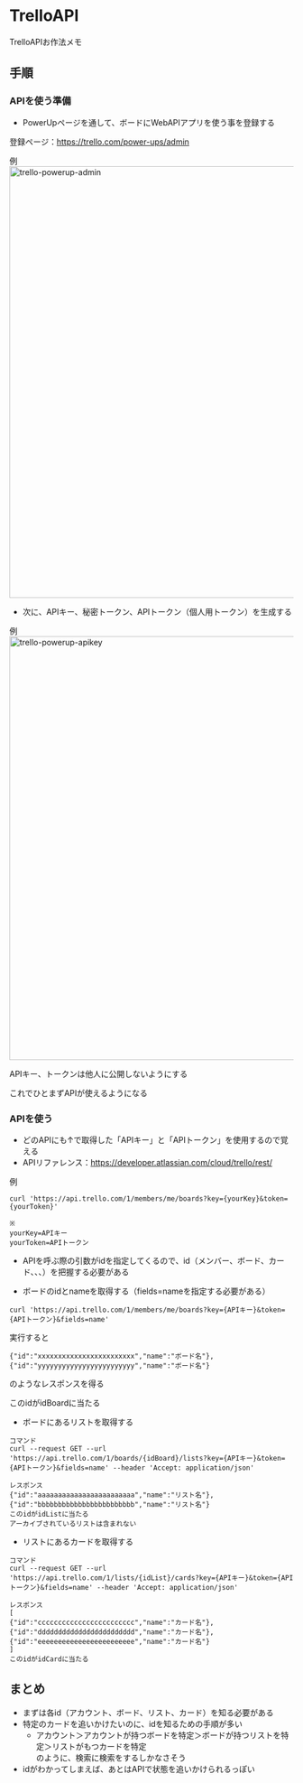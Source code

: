 # TrelloAPI
TrelloAPIお作法メモ

## 手順

### APIを使う準備

* PowerUpページを通して、ボードにWebAPIアプリを使う事を登録する

登録ページ：https://trello.com/power-ups/admin

例
<img width="765" alt="trello-powerup-admin" src="https://user-images.githubusercontent.com/20953672/208375257-04ef0e00-e7a5-4a7c-90b4-c825756fe589.png">

* 次に、APIキー、秘密トークン、APIトークン（個人用トークン）を生成する

例
<img width="751" alt="trello-powerup-apikey" src="https://user-images.githubusercontent.com/20953672/208376002-a2358f70-e11a-4a63-8dde-139187c38d2b.png">

APIキー、トークンは他人に公開しないようにする

これでひとまずAPIが使えるようになる

### APIを使う

* どのAPIにも↑で取得した「APIキー」と「APIトークン」を使用するので覚える
* APIリファレンス：https://developer.atlassian.com/cloud/trello/rest/

例
```
curl 'https://api.trello.com/1/members/me/boards?key={yourKey}&token={yourToken}'

※
yourKey=APIキー
yourToken=APIトークン
```

* APIを呼ぶ際の引数がidを指定してくるので、id（メンバー、ボード、カード、、、）を把握する必要がある

* ボードのidとnameを取得する（fields=nameを指定する必要がある）
```
curl 'https://api.trello.com/1/members/me/boards?key={APIキー}&token={APIトークン}&fields=name'
```
実行すると
```
{"id":"xxxxxxxxxxxxxxxxxxxxxxxx","name":"ボード名"},
{"id":"yyyyyyyyyyyyyyyyyyyyyyyy","name":"ボード名"}
```
のようなレスポンスを得る

このidがidBoardに当たる

* ボードにあるリストを取得する

```
コマンド
curl --request GET --url 'https://api.trello.com/1/boards/{idBoard}/lists?key={APIキー}&token={APIトークン}&fields=name' --header 'Accept: application/json'

レスポンス
{"id":"aaaaaaaaaaaaaaaaaaaaaaaa","name":"リスト名"},
{"id":"bbbbbbbbbbbbbbbbbbbbbbbb","name":"リスト名"}
このidがidListに当たる
アーカイブされているリストは含まれない
```

* リストにあるカードを取得する

```
コマンド
curl --request GET --url 'https://api.trello.com/1/lists/{idList}/cards?key={APIキー}&token={APIトークン}&fields=name' --header 'Accept: application/json'

レスポンス
[
{"id":"cccccccccccccccccccccccc","name":"カード名"},
{"id":"dddddddddddddddddddddddd","name":"カード名"},
{"id":"eeeeeeeeeeeeeeeeeeeeeeee","name":"カード名"}
]
このidがidCardに当たる
```

## まとめ
* まずは各id（アカウント、ボード、リスト、カード）を知る必要がある
* 特定のカードを追いかけたいのに、idを知るための手順が多い
  * アカウント＞アカウントが持つボードを特定＞ボードが持つリストを特定＞リストがもつカードを特定<br>のように、検索に検索をするしかなさそう
* idがわかってしまえば、あとはAPIで状態を追いかけられるっぽい
